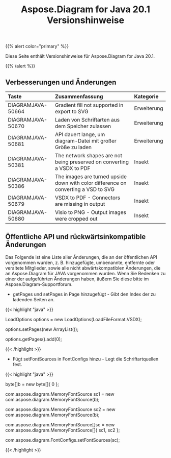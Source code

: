 ﻿---
title: Aspose.Diagram for Java 20.1 Versionshinweise
type: docs
weight: 70
url: /de/java/aspose-diagram-for-java-20-1-release-notes/
---
{{% alert color="primary" %}} 

Diese Seite enthält Versionshinweise für Aspose.Diagram for Java 20.1.

{{% /alert %}} 
## **Verbesserungen und Änderungen**

|**Taste**|**Zusammenfassung**|**Kategorie**|
|:- |:- |:- |
|DIAGRAMJAVA-50664|Gradient fill not supported in export to SVG|Erweiterung|
|DIAGRAMJAVA-50670|Laden von Schriftarten aus dem Speicher zulassen|Erweiterung|
|DIAGRAMJAVA-50681|API dauert lange, um diagram-Datei mit großer Größe zu laden|Erweiterung|
|DIAGRAMJAVA-50381|The network shapes are not being preserved on converting a VSDX to PDF|Insekt|
|DIAGRAMJAVA-50386|The images are turned upside down with color difference on converting a VSD to SVG|Insekt|
|DIAGRAMJAVA-50679|VSDX to PDF - Connectors are missing in output|Insekt|
|DIAGRAMJAVA-50680|Visio to PNG - Output images were cropped out|Insekt|
## **Öffentliche API und rückwärtsinkompatible Änderungen**
Das Folgende ist eine Liste aller Änderungen, die an der öffentlichen API vorgenommen wurden, z. B. hinzugefügte, umbenannte, entfernte oder veraltete Mitglieder, sowie alle nicht abwärtskompatiblen Änderungen, die an Aspose.Diagram für JAVA vorgenommen wurden. Wenn Sie Bedenken zu einer der aufgeführten Änderungen haben, äußern Sie diese bitte im Aspose.Diagram-Supportforum.

- getPages und setPages in Page hinzugefügt - Gibt den Index der zu ladenden Seiten an.

{{< highlight "java" >}}

 LoadOptions options = new LoadOptions(LoadFileFormat.VSDX);

options.setPages(new ArrayList());

options.getPages().add(0);

{{< /highlight >}}

- Fügt setFontSources in FontConfigs hinzu - Legt die Schriftartquellen fest.

{{< highlight "java" >}}

 byte[]b = new byte[]{ 0 };

com.aspose.diagram.MemoryFontSource sc1 = new com.aspose.diagram.MemoryFontSource(b);

com.aspose.diagram.MemoryFontSource sc2 = new com.aspose.diagram.MemoryFontSource(b);

com.aspose.diagram.MemoryFontSource[]sc = new com.aspose.diagram.MemoryFontSource[]{ sc1, sc2 };

com.aspose.diagram.FontConfigs.setFontSources(sc); 

{{< /highlight >}}


